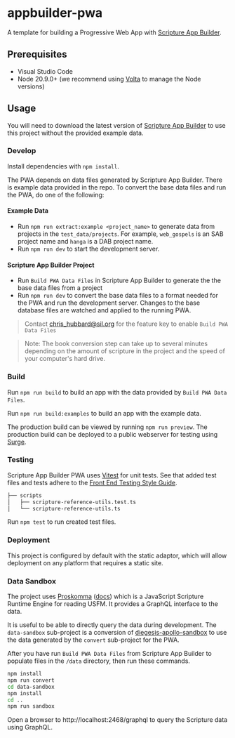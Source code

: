 # appbuilder-pwa

A template for building a Progressive Web App with [Scripture App Builder](https://software.sil.org/scriptureappbuilder).

## Prerequisites

-   Visual Studio Code
-   Node 20.9.0+ (we recommend using [Volta](https://volta.sh) to manage the Node versions)

## Usage

You will need to download the latest version of [Scripture App Builder](https://software.sil.org/scriptureappbuilder/download/) to use this project without the provided example data.

### Develop

Install dependencies with `npm install`.

The PWA depends on data files generated by Scripture App Builder. There is example data provided in the repo. To convert the base data files and run the PWA, do one of the following:

#### Example Data

-   Run `npm run extract:example <project_name>` to generate data from projects in the `test_data/projects`. For example, `web_gospels` is an SAB project name and `hanga` is a DAB project name.
-   Run `npm run dev` to start the development server.

#### Scripture App Builder Project

-   Run `Build PWA Data Files` in Scripture App Builder to generate the the base data files from a project
-   Run `npm run dev` to convert the base data files to a format needed for the PWA and run the development server. Changes to the base database files are watched and applied to the running PWA.

> Contact [chris_hubbard@sil.org](mailto:chris_hubbard@sil.org) for the feature key to enable `Build PWA Data Files`

> Note: The book conversion step can take up to several minutes depending on the amount of scripture in the project and the speed of your computer's hard drive.

### Build

Run `npm run build` to build an app with the data provided by `Build PWA Data Files`.

Run `npm run build:examples` to build an app with the example data.

The production build can be viewed by running `npm run preview`.
The production build can be deployed to a public webserver for testing using [Surge](https://surge.sh).

### Testing

Scripture App Builder PWA uses [Vitest](https://vitest.dev/guide/) for unit tests. See that added test files and tests adhere to the [Front End Testing Style Guide](https://github.com/nikeshghimire77/unit-testing-styleguide).

```bash
├── scripts
│   ├── scripture-reference-utils.test.ts
│   └── scripture-reference-utils.ts
```

Run `npm test` to run created test files.

### Deployment

This project is configured by default with the static adaptor, which will allow deployment on any platform that requires a static site.

### Data Sandbox

The project uses [Proskomma](https://github.com/Proskomma/proskomma-core) ([docs](https://doc.proskomma.bible/en/latest/)) which is a JavaScript Scripture Runtime Engine for reading USFM. It provides a GraphQL interface to the data.

It is useful to be able to directly query the data during development. The `data-sandbox` sub-project is a conversion of [diegesis-apollo-sandbox](https://github.com/Proskomma/diegesis-apollo-sandbox) to use the data generated by the `convert` sub-project for the PWA.

After you have run `Build PWA Data Files` from Scripture App Builder to populate files in the `/data` directory, then run these commands.

```bash
npm install
npm run convert
cd data-sandbox
npm install
cd ..
npm run sandbox
```

Open a browser to http://localhost:2468/graphql to query the Scripture data using GraphQL.
